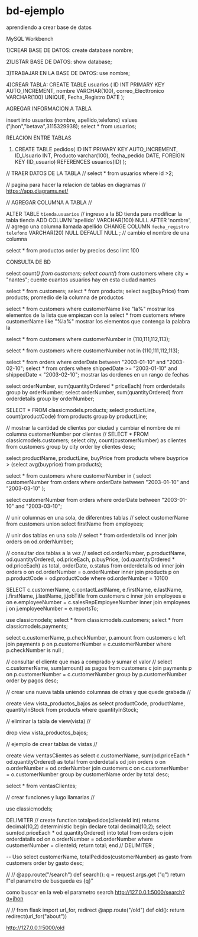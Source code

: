 # bd-ejemplo
aprendiendo a crear base de datos

MySQL Workbench

1)CREAR BASE DE DATOS:   create database nombre;

2)LISTAR BASE DE DATOS: show database;

3)TRABAJAR EN LA BASE DE DATOS:  use nombre;

4)CREAR TABLA: 
	CREATE TABLE usuarios (
	ID INT PRIMARY KEY AUTO_INCREMENT,
	nombre VARCHAR(100),
	correo_Electtronico VARCHAR(100) UNIQUE,
	Fecha_Registro DATE
);

AGREGAR INFORMACION A TABLA

insert into usuarios (nombre, apellido,telefono)
values ("jhon","betava",3115329938);
select * from usuarios;

RELACION ENTRE TABLAS

1) CREATE TABLE pedidos(
	ID INT PRIMARY KEY AUTO_INCREMENT,
	ID_Usuario INT,
	Producto varchar(100),
	fecha_pedido DATE,
	FOREIGN KEY (ID_usuario) REFERENCES usuarios(ID)
);

// TRAER DATOS DE LA TABLA //
select * from usuarios where id >2;

// pagina para hacer la relacion de tablas en diagramas //
https://app.diagrams.net/

//  AGREGAR COLUMNA A TABLA //

ALTER TABLE `tienda`.`usuarios`               //  ingreso a la BD tienda para modificar la tabla tienda 
ADD COLUMN 'apellido' VARCHAR(100) NULL AFTER 'nombre',       // agrego una columna llamada apellido
CHANGE COLUMN `fecha_registro` `telefono` VARCHAR(20) NULL DEFAULT NULL ;  // cambio el nombre de una columna


select * from productos order by precios desc limt 100


CONSULTA DE BD

select count(*) from customers;
select count(*) from customers where city = "nantes";
cuente cuantos usuarios hay en esta ciudad nantes

select * from customers;
select * from products;
select avg(buyPrice) from products;
promedio de la columna de productos

select * from customers where customerName like "la%"
mostrar los elementos de la lista que empiezan con la
select * from customers where customerName like "%la%"
mostrar los elementos que contenga la palabra la

select * from customers where customerNumber in (110,111,112,113);

select * from customers where customerNumber not in (110,111,112,113);

select * from orders where orderDate between "2003-01-10" and "2003-02-10";
select * from orders where shippedDate >= "2003-01-10" and shippedDate < "2003-02-10";
mostrar las dordenes en un rango de fechas 

select orderNumber, sum(quantityOrdered * priceEach) from orderdetails group by orderNumber;
select orderNumber, sum(quantityOrdered) from orderdetails group by orderNumber;

SELECT * FROM classicmodels.products;
select productLine, count(productCode) from products group by productLine;

// mostrar la cantidad de clientes por ciudad y cambiar el nombre de mi columna customerNumber por clientes  //
SELECT * FROM classicmodels.customers;
select city, count(customerNumber) as clientes from customers group by city order by clientes desc;

select productName, productLine, buyPrice
from products where buyprice > (select avg(buyprice) from products);

select * from customers where customerNumber in (
select customerNumber from orders where orderDate between "2003-01-10" and "2003-03-10"
);

select customerNumber from orders where orderDate between "2003-01-10" and "2003-03-10";

// unir columnas en una sola, de diferentres tablas //
select customerName from customers union select firstName from employees;


// unir dos tablas en una sola //
select * from orderdetails od inner join orders on od.orderNumber;

// consultar dos tablas a la vez //
select od.orderNumber, p.productName, od.quantityOrdered, od.priceEach, p.buyPrice, (od.quantityOrdered * od.priceEach) as total, orderDate, o.status
from orderdetails od
inner join orders o
on od.orderNumber = o.orderNumber
inner join products p
on p.productCode = od.productCode
where od.orderNumber = 10100

SELECT c.customerName, c.contactLastName, e.firstName, e.lastName, j.firstName, j.lastName, j.jobTitle from customers c
inner join employees e
on e.employeeNumber = c.salesRepEmployeeNumber
inner join employees j 
on j.employeeNumber = e.reportsTo;


use classicmodels;
select * from classicmodels.customers;
select * from classicmodels.payments;

select c.customerName, p.checkNumber, p.amount
from customers c 
left join payments p 
on p.customerNumber = c.customerNumber
where p.checkNumber is null ;


// consultar el cliente que mas a comprado y sumar el valor //
select c.customerName, sum(amount) as pagos
from customers c
join payments p
on p.customerNumber = c.customerNumber
group by p.customerNumber
order by pagos desc;


//  crear una nueva tabla uniendo columnas de otras y que quede grabada //

create view vista_productos_bajos as
select productCode, productName, quantityInStock from products
where quantityInStock;

//  eliminar la tabla de view(vista) //

drop view vista_productos_bajos;

// ejemplo de crear tablas de vistas //

create view ventasClientes as
select c.customerName, sum(od.priceEach * od.quantityOrdered) as total
from orderdetails od
join orders o 
on o.orderNumber = od.orderNumber
join customers c
on c.customerNumber = o.customerNumber
group by customerName
order by total desc;

select * from ventasClientes;

// crear funciones y lugo llamarlas //

use classicmodels;

DELIMITER //
create function totalpedidos(clienteId int)
returns decimal(10,2)
deterministic
begin
 declare total decimal(10,2);
 select sum(od.priceEach * od.quantityOrdered) into total
 from orders o 
 join orderdatails od
 on o.orderNumber = od.orderNumber 
 where customerNumber = clienteId;
 return total;
end //
DELIMITER ;

-- Uso
select customerName, totalPedidos(customerNumber) as gasto
from customers order by gasto desc;

//                           //
@app.route("/search")
def search():
    q = request.args.get ("q")
    return f"el parametro de busqueda es {q}"

como buscar en la web el parametro search
http://127.0.0.1:5000/search?q=jhon

//                             //
from flask import url_for, redirect 
@app.route("/old")
def old():
    return redirect(url_for("about"))

http://127.0.0.1:5000/old



